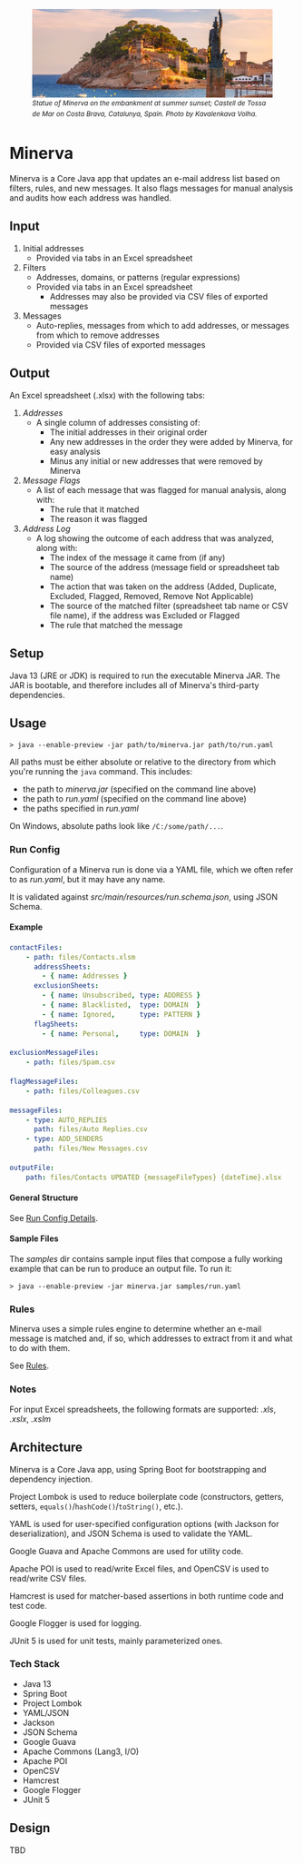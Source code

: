 <figure>
    <img src="images/Minerva-800x294.jpg" alt="Statue of Minerva on the embankment at summer sunset; Castell de Tossa de Mar on Costa Brava, Catalunya, Spain.  Photo by Kavalenkava Volha.">
    <figcaption><sup><em>Statue of Minerva on the embankment at summer sunset; Castell de Tossa de Mar on Costa Brava, Catalunya, Spain.  Photo by Kavalenkava Volha.</em></sup></figcaption>
</figure>

# Minerva

Minerva is a Core Java app that updates an e-mail address list based on filters, rules, and new messages.  It also flags
messages for manual analysis and audits how each address was handled.

## Input

1. Initial addresses
    - Provided via tabs in an Excel spreadsheet
2. Filters
    - Addresses, domains, or patterns (regular expressions)
    - Provided via tabs in an Excel spreadsheet
        - Addresses may also be provided via CSV files of exported messages
3. Messages
    - Auto-replies, messages from which to add addresses, or messages from which to remove addresses
    - Provided via CSV files of exported messages

## Output

An Excel spreadsheet (.xlsx) with the following tabs:

1. *Addresses*
    - A single column of addresses consisting of:
        - The initial addresses in their original order
        - Any new addresses in the order they were added by Minerva, for easy analysis
        - Minus any initial or new addresses that were removed by Minerva
2. *Message Flags*
    - A list of each message that was flagged for manual analysis, along with:
        - The rule that it matched
        - The reason it was flagged
3. *Address Log*
    - A log showing the outcome of each address that was analyzed, along with:
        - The index of the message it came from (if any)
        - The source of the address (message field or spreadsheet tab name)
        - The action that was taken on the address (Added, Duplicate, Excluded, Flagged, Removed, Remove Not Applicable)
        - The source of the matched filter (spreadsheet tab name or CSV file name), if the address was Excluded or Flagged
        - The rule that matched the message

## Setup

Java 13 (JRE or JDK) is required to run the executable Minerva JAR.  The JAR is bootable, and therefore includes all of
Minerva's third-party dependencies.

## Usage

```shell
> java --enable-preview -jar path/to/minerva.jar path/to/run.yaml
```

All paths must be either absolute or relative to the directory from which you're running the `java` command.  This
includes:

- the path to *minerva.jar* (specified on the command line above)
- the path to *run.yaml* (specified on the command line above)
- the paths specified in *run.yaml*

On Windows, absolute paths look like `/C:/some/path/...`.

### Run Config

Configuration of a Minerva run is done via a YAML file, which we often refer to as *run.yaml*, but it may have any name.

It is validated against *src/main/resources/run.schema.json*, using JSON Schema.

#### Example

```yaml
contactFiles:
    - path: files/Contacts.xlsm
      addressSheets:
        - { name: Addresses }
      exclusionSheets:
        - { name: Unsubscribed, type: ADDRESS }
        - { name: Blacklisted,  type: DOMAIN  }
        - { name: Ignored,      type: PATTERN }
      flagSheets:
        - { name: Personal,     type: DOMAIN  }

exclusionMessageFiles:
    - path: files/Spam.csv

flagMessageFiles:
    - path: files/Colleagues.csv

messageFiles:
    - type: AUTO_REPLIES
      path: files/Auto Replies.csv
    - type: ADD_SENDERS
      path: files/New Messages.csv

outputFile:
    path: files/Contacts UPDATED {messageFileTypes} {dateTime}.xlsx
```

#### General Structure

See [Run Config Details](docs/RunConfigDetails.md).

#### Sample Files

The *samples* dir contains sample input files that compose a fully working example that can be run to produce an output
file.  To run it:

```shell
> java --enable-preview -jar minerva.jar samples/run.yaml
```

### Rules

Minerva uses a simple rules engine to determine whether an e-mail message is matched and, if so, which addresses to
extract from it and what to do with them.

See [Rules](docs/Rules.md).

### Notes

For input Excel spreadsheets, the following formats are supported: *.xls*, *.xslx*, *.xslm*

## Architecture

Minerva is a Core Java app, using Spring Boot for bootstrapping and dependency injection.

Project Lombok is used to reduce boilerplate code (constructors, getters, setters, `equals()`/`hashCode()`/`toString()`,
etc.).

YAML is used for user-specified configuration options (with Jackson for deserialization), and JSON Schema is used to
validate the YAML.

Google Guava and Apache Commons are used for utility code.

Apache POI is used to read/write Excel files, and OpenCSV is used to read/write CSV files.

Hamcrest is used for matcher-based assertions in both runtime code and test code.

Google Flogger is used for logging.

JUnit 5 is used for unit tests, mainly parameterized ones.

### Tech Stack

- Java 13
- Spring Boot
- Project Lombok
- YAML/JSON
- Jackson
- JSON Schema
- Google Guava
- Apache Commons (Lang3, I/O)
- Apache POI
- OpenCSV
- Hamcrest
- Google Flogger
- JUnit 5

## Design

TBD
